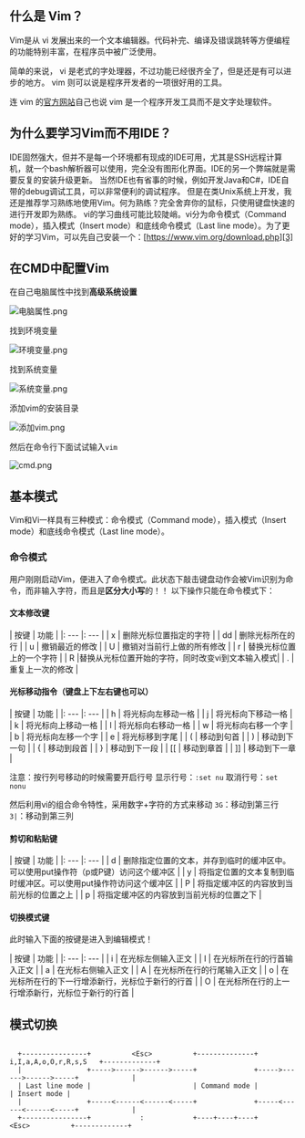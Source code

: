 

## 什么是 Vim？

Vim是从 vi 发展出来的一个文本编辑器。代码补完、编译及错误跳转等方便编程的功能特别丰富，在程序员中被广泛使用。

简单的来说， vi 是老式的字处理器，不过功能已经很齐全了，但是还是有可以进步的地方。 vim 则可以说是程序开发者的一项很好用的工具。

连 vim 的[官方网站][2]自己也说 vim 是一个程序开发工具而不是文字处理软件。

## 为什么要学习Vim而不用IDE？

IDE固然强大，但并不是每一个环境都有现成的IDE可用，尤其是SSH远程计算机，就一个bash解析器可以使用，完全没有图形化界面。IDE的另一个弊端就是需要反复的安装升级更新。
当然IDE也有省事的时候，例如开发Java和C#，IDE自带的debug调试工具，可以非常便利的调试程序。
但是在类Unix系统上开发，我还是推荐学习熟练地使用Vim。何为熟练？完全舍弃你的鼠标，只使用键盘快速的进行开发即为熟练。
vi的学习曲线可能比较陡峭。vi分为命令模式（Command mode），插入模式（Insert mode）和底线命令模式（Last line mode）。为了更好的学习Vim，可以先自己安装一个：[https://www.vim.org/download.php][3]

## 在CMD中配置Vim

在自己电脑属性中找到**高级系统设置**

![电脑属性.png][4]

找到环境变量

![环境变量.png][5]

找到系统变量

![系统变量.png][6]

添加vim的安装目录

![添加vim.png][7]

然后在命令行下面试试输入`vim`

![cmd.png][8]

## 基本模式

Vim和Vi一样具有三种模式：命令模式（Command mode），插入模式（Insert mode）和底线命令模式（Last line mode）。

### 命令模式

用户刚刚启动Vim，便进入了命令模式。此状态下敲击键盘动作会被Vim识别为命令，而非输入字符，而且是**区分大小写**的！！
以下操作只能在命令模式下：

#### 文本修改键

| 按键 | 功能 |
|: --- |: --- |
| x | 删除光标位置指定的字符                        |
| dd | 删除光标所在的行                             |
| u | 撤销最近的修改                                |
| U | 撤销对当前行上做的所有修改                     |
| r | 替换光标位置上的一个字符                       |
| R |替换从光标位置开始的字符，同时改变vi到文本输入模式|
| . | 重复上一次的修改                              |

#### 光标移动指令（键盘上下左右键也可以）

| 按键 | 功能 |
|: --- |: --- |
| h | 将光标向左移动一格  |
| j | 将光标向下移动一格  |
| k | 将光标向上移动一格  |
| l | 将光标向右移动一格  |
| w | 将光标向右移一个字  |
| b | 将光标向左移一个字  |
| e | 将光标移到字尾      |
| ( | 移动到句首         |
| ) | 移动到下一句       |
| { | 移动到段首         |
| } | 移动到下一段       |
| [[ | 移动到章首        |
| ]] | 移动到下一章      |

注意：按行列号移动的时候需要开启行号
显示行号：`:set nu`
取消行号：`set nonu`

然后利用vi的组合命令特性，采用数字+字符的方式来移动
`3G`：移动到第三行
`3|`：移动到第三列

#### 剪切和粘贴键

| 按键 | 功能 |
|: --- |: --- |
| d | 删除指定位置的文本，并存到临时的缓冲区中。可以使用put操作符（p或P键）访问这个缓冲区  |
| y | 将指定位置的文本复制到临时缓冲区。可以使用put操作符访问这个缓冲区 |
| P | 将指定缓冲区的内容放到当前光标的位置之上 |
| p | 将指定缓冲区的内容放到当前光标的位置之下 |

#### 切换模式键

此时输入下面的按键是进入到编辑模式！

| 按键 | 功能 |
|: --- |: --- |
| i | 在光标左侧输入正文                            |
| I | 在光标所在行的行首输入正文                     |
| a | 在光标右侧输入正文                            |
| A | 在光标所在行的行尾输入正文                     |
| o | 在光标所在行的下一行增添新行，光标位于新行的行首 |
| O | 在光标所在行的上一行增添新行，光标位于新行的行首 |

## 模式切换
```
 
  +----------------+          <Esc>          +--------------+   i,I,a,A,o,O,r,R,s,S   +-------------+
  |                +----->------>------>-----+              +----->------>------>-----+             |
  | Last line mode |                         | Command mode |                         | Insert mode |
  |                +-----<------<------<-----+              +-----<------<------<-----+             |
  +----------------+            :            +----+----+----+          <Esc>          +-------------+
  
```

  [2]: http://www.vim.org
  [3]: https://www.vim.org/download.php
  [4]: https://wangdaodao.com/usr/uploads/2019/02/3271698925.png
  [5]: https://wangdaodao.com/usr/uploads/2019/02/1904838753.png
  [6]: https://wangdaodao.com/usr/uploads/2019/02/3553887321.png
  [7]: https://wangdaodao.com/usr/uploads/2019/02/553390298.png
  [8]: https://wangdaodao.com/usr/uploads/2019/02/4239255454.png